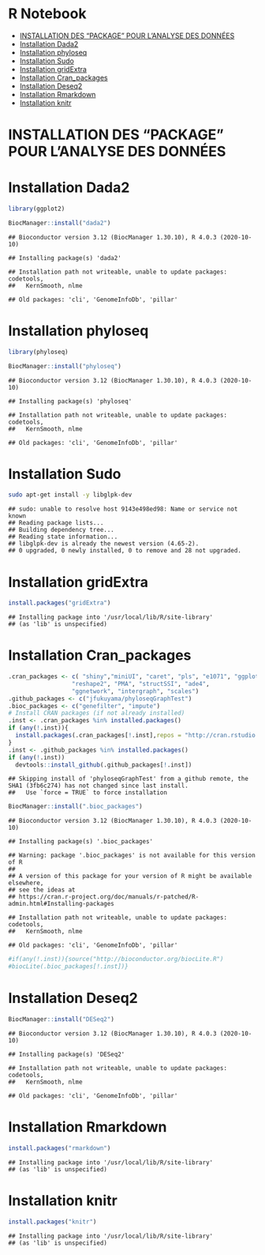 R Notebook
================

  - [INSTALLATION DES “PACKAGE” POUR L’ANALYSE DES
    DONNÉES](#installation-des-package-pour-lanalyse-des-données)
  - [Installation Dada2](#installation-dada2)
  - [Installation phyloseq](#installation-phyloseq)
  - [Installation Sudo](#installation-sudo)
  - [Installation gridExtra](#installation-gridextra)
  - [Installation Cran\_packages](#installation-cran_packages)
  - [Installation Deseq2](#installation-deseq2)
  - [Installation Rmarkdown](#installation-rmarkdown)
  - [Installation knitr](#installation-knitr)

# INSTALLATION DES “PACKAGE” POUR L’ANALYSE DES DONNÉES

# Installation Dada2

``` r
library(ggplot2)
```

``` r
BiocManager::install("dada2")
```

    ## Bioconductor version 3.12 (BiocManager 1.30.10), R 4.0.3 (2020-10-10)

    ## Installing package(s) 'dada2'

    ## Installation path not writeable, unable to update packages: codetools,
    ##   KernSmooth, nlme

    ## Old packages: 'cli', 'GenomeInfoDb', 'pillar'

# Installation phyloseq

``` r
library(phyloseq)
```

``` r
BiocManager::install("phyloseq")
```

    ## Bioconductor version 3.12 (BiocManager 1.30.10), R 4.0.3 (2020-10-10)

    ## Installing package(s) 'phyloseq'

    ## Installation path not writeable, unable to update packages: codetools,
    ##   KernSmooth, nlme

    ## Old packages: 'cli', 'GenomeInfoDb', 'pillar'

# Installation Sudo

``` bash
sudo apt-get install -y libglpk-dev
```

    ## sudo: unable to resolve host 9143e498ed98: Name or service not known
    ## Reading package lists...
    ## Building dependency tree...
    ## Reading state information...
    ## libglpk-dev is already the newest version (4.65-2).
    ## 0 upgraded, 0 newly installed, 0 to remove and 28 not upgraded.

# Installation gridExtra

``` r
install.packages("gridExtra")
```

    ## Installing package into '/usr/local/lib/R/site-library'
    ## (as 'lib' is unspecified)

# Installation Cran\_packages

``` r
.cran_packages <- c( "shiny","miniUI", "caret", "pls", "e1071", "ggplot2", "randomForest", "dplyr", "ggrepel", "nlme", "devtools",
                  "reshape2", "PMA", "structSSI", "ade4",
                  "ggnetwork", "intergraph", "scales")
.github_packages <- c("jfukuyama/phyloseqGraphTest")
.bioc_packages <- c("genefilter", "impute")
# Install CRAN packages (if not already installed)
.inst <- .cran_packages %in% installed.packages()
if (any(!.inst)){
  install.packages(.cran_packages[!.inst],repos = "http://cran.rstudio.com/")
}
.inst <- .github_packages %in% installed.packages()
if (any(!.inst))
  devtools::install_github(.github_packages[!.inst])
```

    ## Skipping install of 'phyloseqGraphTest' from a github remote, the SHA1 (3fb6c274) has not changed since last install.
    ##   Use `force = TRUE` to force installation

``` r
BiocManager::install(".bioc_packages")
```

    ## Bioconductor version 3.12 (BiocManager 1.30.10), R 4.0.3 (2020-10-10)

    ## Installing package(s) '.bioc_packages'

    ## Warning: package '.bioc_packages' is not available for this version of R
    ## 
    ## A version of this package for your version of R might be available elsewhere,
    ## see the ideas at
    ## https://cran.r-project.org/doc/manuals/r-patched/R-admin.html#Installing-packages

    ## Installation path not writeable, unable to update packages: codetools,
    ##   KernSmooth, nlme

    ## Old packages: 'cli', 'GenomeInfoDb', 'pillar'

``` r
#if(any(!.inst)){source("http://bioconductor.org/biocLite.R")
#biocLite(.bioc_packages[!.inst])}
```

# Installation Deseq2

``` r
BiocManager::install("DESeq2")
```

    ## Bioconductor version 3.12 (BiocManager 1.30.10), R 4.0.3 (2020-10-10)

    ## Installing package(s) 'DESeq2'

    ## Installation path not writeable, unable to update packages: codetools,
    ##   KernSmooth, nlme

    ## Old packages: 'cli', 'GenomeInfoDb', 'pillar'

# Installation Rmarkdown

``` r
install.packages("rmarkdown")
```

    ## Installing package into '/usr/local/lib/R/site-library'
    ## (as 'lib' is unspecified)

# Installation knitr

``` r
install.packages("knitr")
```

    ## Installing package into '/usr/local/lib/R/site-library'
    ## (as 'lib' is unspecified)
